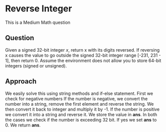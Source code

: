 # Reverse Integer

This is a Medium Math question

## Question
Given a signed 32-bit integer *x*, return x with its digits reversed. If reversing x causes the value to go outside the signed 32-bit integer range [-231, 231 - 1], then return 0.
Assume the environment does not allow you to store 64-bit integers (signed or unsigned).

## Approach
We easily solve this using string methods and if-else statement. First we check for negative numbers
If the number is negative, we convert the number into a string, remove the first element and reverse the string. We then convert it back to integer and multiply it by -1.
If the number is positive we convert it into a string and reverse it.
We store the value in **ans**. In both the cases we check if the number is exceeding 32 bit. If yes we set **ans** to 0.
We return **ans**.
